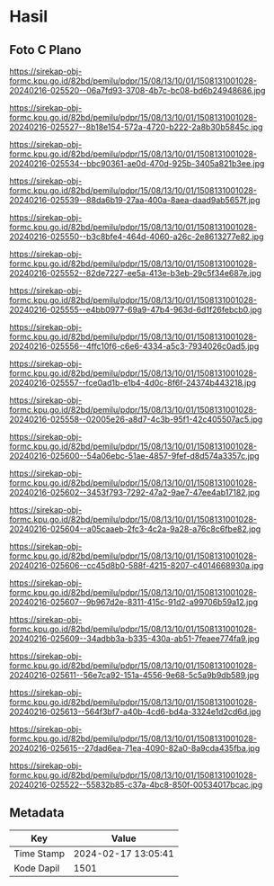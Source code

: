 # Hasil

## Foto C Plano

https://sirekap-obj-formc.kpu.go.id/82bd/pemilu/pdpr/15/08/13/10/01/1508131001028-20240216-025520--06a7fd93-3708-4b7c-bc08-bd6b24948686.jpg

https://sirekap-obj-formc.kpu.go.id/82bd/pemilu/pdpr/15/08/13/10/01/1508131001028-20240216-025527--8b18e154-572a-4720-b222-2a8b30b5845c.jpg

https://sirekap-obj-formc.kpu.go.id/82bd/pemilu/pdpr/15/08/13/10/01/1508131001028-20240216-025534--bbc90361-ae0d-470d-925b-3405a821b3ee.jpg

https://sirekap-obj-formc.kpu.go.id/82bd/pemilu/pdpr/15/08/13/10/01/1508131001028-20240216-025539--88da6b19-27aa-400a-8aea-daad9ab5657f.jpg

https://sirekap-obj-formc.kpu.go.id/82bd/pemilu/pdpr/15/08/13/10/01/1508131001028-20240216-025550--b3c8bfe4-464d-4060-a26c-2e8613277e82.jpg

https://sirekap-obj-formc.kpu.go.id/82bd/pemilu/pdpr/15/08/13/10/01/1508131001028-20240216-025552--82de7227-ee5a-413e-b3eb-29c5f34e687e.jpg

https://sirekap-obj-formc.kpu.go.id/82bd/pemilu/pdpr/15/08/13/10/01/1508131001028-20240216-025555--e4bb0977-69a9-47b4-963d-6d1f26febcb0.jpg

https://sirekap-obj-formc.kpu.go.id/82bd/pemilu/pdpr/15/08/13/10/01/1508131001028-20240216-025556--4ffc10f6-c6e6-4334-a5c3-7934026c0ad5.jpg

https://sirekap-obj-formc.kpu.go.id/82bd/pemilu/pdpr/15/08/13/10/01/1508131001028-20240216-025557--fce0ad1b-e1b4-4d0c-8f6f-24374b443218.jpg

https://sirekap-obj-formc.kpu.go.id/82bd/pemilu/pdpr/15/08/13/10/01/1508131001028-20240216-025558--02005e26-a8d7-4c3b-95f1-42c405507ac5.jpg

https://sirekap-obj-formc.kpu.go.id/82bd/pemilu/pdpr/15/08/13/10/01/1508131001028-20240216-025600--54a06ebc-51ae-4857-9fef-d8d574a3357c.jpg

https://sirekap-obj-formc.kpu.go.id/82bd/pemilu/pdpr/15/08/13/10/01/1508131001028-20240216-025602--3453f793-7292-47a2-9ae7-47ee4ab17182.jpg

https://sirekap-obj-formc.kpu.go.id/82bd/pemilu/pdpr/15/08/13/10/01/1508131001028-20240216-025604--a05caaeb-2fc3-4c2a-9a28-a76c8c6fbe82.jpg

https://sirekap-obj-formc.kpu.go.id/82bd/pemilu/pdpr/15/08/13/10/01/1508131001028-20240216-025606--cc45d8b0-588f-4215-8207-c4014668930a.jpg

https://sirekap-obj-formc.kpu.go.id/82bd/pemilu/pdpr/15/08/13/10/01/1508131001028-20240216-025607--9b967d2e-8311-415c-91d2-a99706b59a12.jpg

https://sirekap-obj-formc.kpu.go.id/82bd/pemilu/pdpr/15/08/13/10/01/1508131001028-20240216-025609--34adbb3a-b335-430a-ab51-7feaee774fa9.jpg

https://sirekap-obj-formc.kpu.go.id/82bd/pemilu/pdpr/15/08/13/10/01/1508131001028-20240216-025611--56e7ca92-151a-4556-9e68-5c5a9b9db589.jpg

https://sirekap-obj-formc.kpu.go.id/82bd/pemilu/pdpr/15/08/13/10/01/1508131001028-20240216-025613--564f3bf7-a40b-4cd6-bd4a-3324e1d2cd6d.jpg

https://sirekap-obj-formc.kpu.go.id/82bd/pemilu/pdpr/15/08/13/10/01/1508131001028-20240216-025615--27dad6ea-71ea-4090-82a0-8a9cda435fba.jpg

https://sirekap-obj-formc.kpu.go.id/82bd/pemilu/pdpr/15/08/13/10/01/1508131001028-20240216-025522--55832b85-c37a-4bc8-850f-00534017bcac.jpg


## Metadata

| Key        | Value               |
| ---------- | ------------------- |
| Time Stamp | 2024-02-17 13:05:41 |
| Kode Dapil | 1501                |



